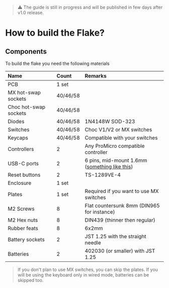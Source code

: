> ⚠️ The guide is still in progress and will be published in few days after v1.0 release.

# How to build the Flake?

## Components

To build the flake you need the following materials

| Name                  | Count     | Remarks                                                     |
|:----------------------|:----------|:------------------------------------------------------------|
| PCB                   | 1 set     |                                                             |
| MX hot-swap sockets   | 40/46/58  |                                                             |
| Choc hot-swap sockets | 40/46/58  |                                                             |
| Diodes                | 40/46/58  | 1N4148W SOD-323                                             |
| Switches              | 40/46/58  | Choc V1/V2 or MX switches                                   |
| Keycaps               | 40/46/58  | Compatible with your switches                               |
| Controllers           | 2         | Any ProMicro compatible controller                          |
| USB-C ports           | 2         | 6 pins, mid-mount 1.6mm ([something like this](https://www.lcsc.com/product-detail/USB-Connectors_BXCONN-UC19-0B06F65011_C36936556.html))|
| Reset buttons         | 2         | TS-1289VE-4                                                 |
| Enclosure             | 1 set     |                                                             |
| Plates                | 1 set     | Required if you want to use MX switches                     |
| M2 Screws             | 8         | Flat countersunk 8mm (DIN965 for instance)                  |
| M2 Hex nuts           | 8         | DIN439 (thinner then regular)                               |
| Rubber feats          | 8         | 6x2mm                                                       |
| Battery sockets       | 2         | JST 1.25 with the straight needle                           |
| Batteries             | 2         | 402030 (or smaller) with JST 1.25                           |

> If you don't plan to use MX switches, you can skip the plates. If you will be using the keyboard only in wired mode, batteries can be skipped too.